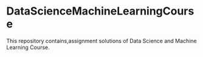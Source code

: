 # DataScienceMachineLearningCourse
This repository contains,assignment solutions of Data Science and Machine Learning Course.
